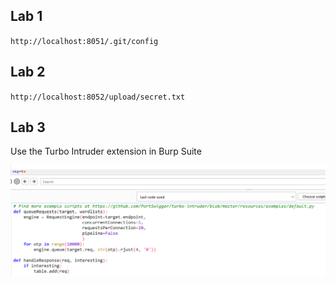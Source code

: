 ## Lab 1

`http://localhost:8051/.git/config`


## Lab 2

`http://localhost:8052/upload/secret.txt`

## Lab 3
   Use the Turbo Intruder extension in Burp Suite

![alt text](lab3/image.png)